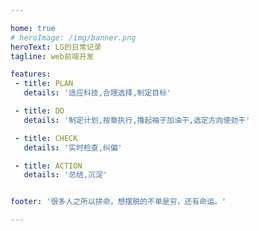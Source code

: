 ```yaml
---

home: true
# heroImage: /img/banner.png
heroText: LG的日常记录
tagline: web前端开发

features:
 - title: PLAN
   details: '适应科技,合理选择,制定目标'

 - title: DO
   details: '制定计划,按章执行,撸起袖子加油干,选定方向使劲干'

 - title: CHECK
   details: '实时检查,纠偏'

 - title: ACTION
   details: '总结,沉淀'


footer: '很多人之所以拼命，想摆脱的不单是穷，还有命运。'

---
```

